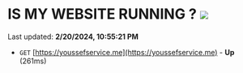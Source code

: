 # IS MY WEBSITE RUNNING ? [![](https://img.shields.io/static/v1?label=Sponsor&message=%E2%9D%A4&logo=GitHub&color=%23fe8e86)](https://github.com/sponsors/<username>)

Last updated: **2/20/2024, 10:55:21 PM**

- `GET` [https://youssefservice.me](https://youssefservice.me) - **Up** (261ms)
